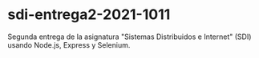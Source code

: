 # sdi-entrega2-2021-1011
Segunda entrega de la asignatura "Sistemas Distribuidos e Internet" (SDI) usando Node.js, Express y Selenium. 
